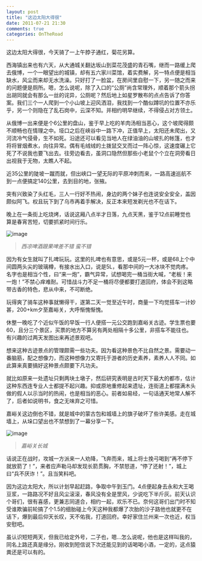```yaml
---
layout: post
title: "这边太阳大得很"
date: 2011-07-21 21:30
comments: true
categories: OnTheRoad
---
```

这边太阳大得很，今天骑了一上午脖子通红，菊花另算。

西海镇出来也有六天，从大通城关翻达坂山到菜花茂盛的青石嘴，继而一路缓上爬去俄博，一个一眼望出的城镇，却有五六家川菜馆，着实费解，另一特点便是相当缺水，风尘而来却无水洗澡。只好打了一脸盆，在房间里自慰一下，另一随之而来的问题便是厕所。嗯，怎么说呢，除了入口的“公厕”尚含常理外，顺着那个箭头拐出胡同就会有那么一丝的诧异，公厕呢？然后地上如星罗散布的点点告诉了你答案。我们三个一人爬到一个小山坡上迎风洒泪，我找到一个酷似蹲坑的位置不亦乐乎，另一个则隐在了乱石岗中，云深不知。并相约明早继续，不得侵占对方领土。

<!--more-->

从俄博一出来便是个6公里的盘山，鉴于早上吃的羊肉汤相当恶心，这个坡爬得颇不顺畅也在情理之中。垭口之后在峡谷中一路下冲，正值早上，太阳还未爬出，又河流冷气侵骨，生不如死。沿途还可以看见当地人在绿油油的山坡扎的帐篷，也才将将冒烟煮水，向往异常。偶有毛绒绒的土拨鼠交叉而过一阵心惊，这速度碾上它死了不说我也要飞出去。往旁边看去，虽洞口隐然但那些小老鼠个个立在洞旁看日出视我于无物，太瞧人不起。

近35公里的陡坡一蹴而就，但出峡口一望无际的平原冲刺而来，一路高速巡航不到一点便搞定140公里，去到目的地，张掖。

突有兴致染了头红毛，三人一行好不热闹，身边的两个妹子也连说安全安全，盖因颇似阿飞。权且玩下到了乌市再着手解决，反正本来短发剃光也不在话下。

晚上在一条街上吃烧烤，话说这厢八点半才日落，九点天黑，鉴于12点前睡觉也算是春宵苦短，切要抓紧时间行乐。

![image](http://i1001.photobucket.com/albums/af134/mxiaochi/xinjiang/p_large_OIPr_029900050c545c3f_zpsc8a97b6b.jpg)
>*_西凉啤酒跟果啤差不错 蛮不错_*

因为有女生就叫了扎啤玩玩。这里的扎啤也有意思，或是5元一杯，或是68上个中间圆两头尖的玻璃樽，有接水出入口，说是5L，看那中间的一大冰块不觉肉疼。名字也是相当个性，曰“来一炮”，霸气异常，试想喝完一桶当街大喊，“老板！来一炮！”不禁心痒难耐。可惜战斗力不足一桶将尽便都要打道回府，体会不到这略带古香的特色，悲从中来，不可断绝。

玩得爽了骑车这种事就懒得干，遂第二天一觉至近午时，商量一下均觉搭车一计妙甚，200+km夕至嘉峪关，大呼惭愧惭愧。

休整一晚吃了个近似午饭的早饭一行人便搭一元公交跑到嘉峪关古迹。学生票也要60，且分三个景区，买票的地方不算另有两处相隔十多公里，非搭车不能往也。有兴趣的过两天发图出来再述景观吧。

想来这种古迹景点的管理颇需一些功夫。因为看这种景色不比自然之景。需要动一番脑筋，配之想像力，而这种想像力又寄托于游者的历史素养，素养人人不同。如此算来真要搞好这种景点颇要下凡功夫。

就比如原来一处遗址只剩两块土墩子，然后研究表明是古时天下最大的都市，估计这种东西连专业人士都提不起兴趣。抑或原地重修起来遗址，连街道上都摆满木头做的假人以示当时的热闹，也是相当的恶心。前者如易经，一句话通天地常人解不了，后者如说明书，食之无味弃之可惜。

嘉峪关这边倒也不错，就是城中的蒙古包和城墙上的旗子破坏了些许美感。走在城墙上，从垛口望出也不禁想到了一幕分享一下。

![image](http://i1001.photobucket.com/albums/af134/mxiaochi/xinjiang/p_large_Vcsx_59e00005c4c35c41_zpsd1e7f1ab.jpg)
>*_嘉峪关长城_*

话说正在战时，攻城一方派来一人劝降，飞奔而来，城上将士挽弓喝到“再不停下就放箭了！”，来者应声勒马却发现长箭贯胸，不禁怒道，“停了还射！”，城上曰“兵不厌诈！”。且当笑料吧。

因为这边太阳大，所以计划早起赶路，争取中午到玉门。4点便起身去永和大王喝豆浆，一路路况不好且风尘滚滚，春风没有全是罡风，少说吃下半斤灰。前天认识个哥们，很有喜感，更兼志同道合，相约一起，欢乐不已。奈何这哥们出门时不知受谁欺骗前轮搞了个1.5的细胎碰上今天这种我都爆了次胎的沙子路他也就更不在话下，爆到最后仰天长叹，天不佑我，打道回府。幸好家住兰州来一次也近，权当安慰吧。

虽认识短短两天，但我已给定外号，二子也，嗯...怎么说呢，他也是这样叫我的，同名上路还真是缘分。刚收到短信说下次还能见到的话喝喝小酒，一定的，这点猿粪还是可以有的。

